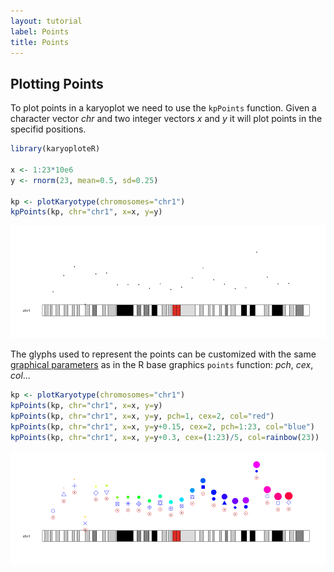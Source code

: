 ```yaml
---
layout: tutorial
label: Points
title: Points
---
```





## Plotting Points

To plot points in a karyoplot we need to use the `kpPoints` function. Given a
character vector _chr_ and two integer vectors _x_ and _y_ it will plot points 
in the specifid positions. 



```r
library(karyoploteR)

x <- 1:23*10e6
y <- rnorm(23, mean=0.5, sd=0.25)

kp <- plotKaryotype(chromosomes="chr1")
kpPoints(kp, chr="chr1", x=x, y=y)
```

![plot of chunk Figure1](images//Figure1-1.png)


The glyphs used to represent the points can be customized with the same 
[graphical parameters](https://www.rdocumentation.org/packages/graphics/topics/par)
as in the R base graphics `points` function: _pch_, _cex_, _col_...


```r
kp <- plotKaryotype(chromosomes="chr1")
kpPoints(kp, chr="chr1", x=x, y=y)
kpPoints(kp, chr="chr1", x=x, y=y, pch=1, cex=2, col="red")
kpPoints(kp, chr="chr1", x=x, y=y+0.15, cex=2, pch=1:23, col="blue")
kpPoints(kp, chr="chr1", x=x, y=y+0.3, cex=(1:23)/5, col=rainbow(23))
```

![plot of chunk Figure2](images//Figure2-1.png)





